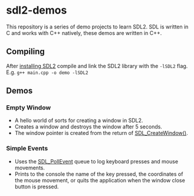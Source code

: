 # sdl2-demos

This repository is a series of demo projects to learn SDL2. SDL is written in C and works with C++ natively, these demos are written in C++.

## Compiling

After [installing SDL2](https://wiki.libsdl.org/Installation) compile and link the SDL2 library with the `-lSDL2` flag. E.g. `g++ main.cpp -o demo -lSDL2`

## Demos

### Empty Window

- A hello world of sorts for creating a window in SDL2. 
- Creates a window and destroys the window after 5 seconds.
- The window pointer is created from the return of [SDL_CreateWindow()](https://wiki.libsdl.org/SDL_CreateWindow).

### Simple Events

- Uses the [SDL_PollEvent](https://wiki.libsdl.org/SDL_PollEvent) queue to log keyboard presses and mouse movements.
- Prints to the console the name of the key pressed, the coordinates of the mouse movement, or quits the application when the window close button is pressed.

